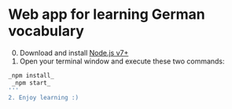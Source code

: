 # Web app for learning German vocabulary

0. Download and install [Node.js v7+](https://nodejs.org/en/download/)
1. Open your terminal window and execute these two commands:
```sh
_npm install_
 _npm start_
'''
2. Enjoy learning :)